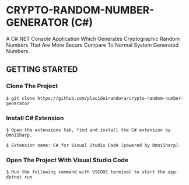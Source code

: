 # CRYPTO-RANDOM-NUMBER-GENERATOR (C#)
A C#.NET Console Application Which Generates Cryptographic Random Numbers That Are More Secure Compare To Normal System Generated Numbers.

## GETTING STARTED

### Clone The Project

```
$ git clone https://github.com/placideirandora/crypto-random-number-generator
```

### Install C# Extension

```
$ Open the extensions tab, find and install the C# extension by OmniSharp. 
```
```
$ Extension name: C# for Visual Studio Code (powered by OmniSharp).
```

### Open The Project With Visual Studio Code

```
$ Run the following command with VSCODE terminal to start the app: dotnet run
```
